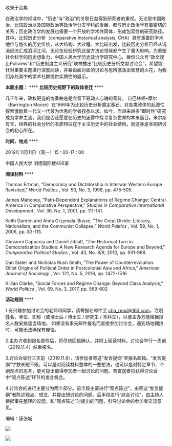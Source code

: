 

收录于合集

在政治学的视域中，“历史”与“政治”的关联日益得到研究者的重视。无论是中国政治、比较政治以及国际政治等政治学分支学科的发展，都与历史政治学有着密切的关系；历史政治学的发展也需要一个开放的学术共同体，形成包容性的研究路径。其中，比较历史分析（comparative
historical analysis,
CHA）具有重要的学术地位与悠久的历史传统，从大结构、大过程、大比较出发，比较历史分析已经从涓涓细流汇成滔滔江河，无论在经验研究还是方法论领域都产生了重大影响。为重塑社会科学的历史想象力，中国人民大学历史政治学研究中心、微信公众号“政文观止Poliview”和“历史制度主义研究”联袂推出“比较历史分析文献讨论会”，希望能针对重要主题进行深度阅读，并藉由面对面的讨论与思辨激荡出智慧的火花，为我们身处其中的学术社群提供实质性的启示。

  

 **本期主题：** **** **比较历史视野下的政体变迁** ****  

  

几千年来，政权更迭的协奏曲总是会留下最动人心魄的音符。 自巴林顿•摩尔（Barrington
Moore）在1966年为比较历史分析奠定基石，对各类政体的起源性探索激励着一代又一代最为优秀的学者孜孜以求。如今，当越来越多“即时性”研究成为学界主流，我们是否还愿意在历史的迷雾中探寻复杂世界的本来面目。米尔斯有言，经典的社会分析的本质特征在于关注历史中的社会结构，而这亦是本期研讨会的初心所在。

  

 **时间、地点** ****

  

2019年11月11日（周一）15 : 00-17 : 00

中国人民大学 明德国际楼406室

  

 **阅读材料** ****

  

Thomas Ertman, “Democracy and Dictatorship in Interwar Western Europe
Revisited,” _World Politics_ , Vol. 50, No. 3, 1998, pp. 475-505.

  

James Mahoney, “Path-Dependent Explanations of Regime Change: Central America
in Comparative Perspective,” _Studies in Comparative International
Development_ , Vol. 36, No. 1, 2001, pp. 111-141.

  

Keith Darden and Anna Grzymala-Busse, “The Great Divide: Literacy,
Nationalism, and the Communist Collapse,” _World Politics_ , Vol. 59, No. 1,
2006, pp. 83-115.

  

Giovanni Capoccia and Daniel Ziblatt, “The Historical Turn in Democratization
Studies: A New Research Agenda for Europe and Beyond,” _Comparative Political
Studies_ , Vol. 43, No. 8/9, 2010, pp. 931-968.

  

Dan Slater and Nicholas Rush Smith, “The Power of Counterrevolution: Elitist
Origins of Political Order in Postcolonial Asia and Africa,” _American Journal
of Sociology_ , Vol. 121, No. 5, 2016, pp. 1472-1516.

  

Killian Clarke, “Social Forces and Regime Change: Beyond Class Analysis,”
_World Politics_ , Vol. 69, No. 3, 2017, pp. 569-602

  

 **活动规则** ****

1.有兴趣参加讨论会的老师和同学，请寄报名邮件至 cha_read@163.com，注明姓名、单位、职称（或博士后 / 博士生 / 研究生 /
本科生），以便主办方能根据报名人数安排适当场地。 如果没有事先邮件报名而直接参加讨论会，遇到场地拥挤时，可能无法确保有座位。

  

2.主办方收到报名邮件后，将尽快回信确认，并附上阅读材料。讨论会举行一周前（2019.11.4）结束报名。

  

3.讨论会举行三天前（2019.11.8），请参加者寄送“发言提纲”至报名邮箱。“发言提纲”字数长短不限，可以是对阅读材料整体的一些想法，也可以是对特定章节、个别观点的思考，更可提出值得参加者一起讨论的问题。有寄送者将获得讨论会中“观点陈述”环节的发言机会。

  

4.讨论会的进行主要分为两个部分。前半段主要进行“观点陈述”，由寄送“发言提纲”者陈述观点、想法，并提出想讨论的问题。后半段进行“综合讨论”，由主持人根据事先整理的议题，和“观点陈述”时提出的问题，引导讨论会的参加者交流意见。

  

编辑：康张城

![](/images/376/2.jpeg)  

![](/images/376/3.jpeg)

  

